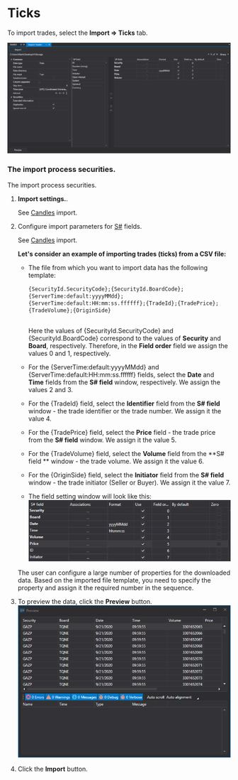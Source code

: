 # Ticks

To import trades, select the **Import \=\> Ticks** tab.

![hydra import trades](../images/hydra_import_trades.png)

### The import process securities.

The import process securities.

1. **Import settings.**.

   See [Candles](HydraImportCandles.md) import.
2. Configure import parameters for [S\#](StockSharpAbout.md) fields.

   See [Candles](HydraImportCandles.md) import.

   **Let's consider an example of importing trades (ticks) from a CSV file:**
   - The file from which you want to import data has the following template:

     ```none
     {SecurityId.SecurityCode};{SecurityId.BoardCode};{ServerTime:default:yyyyMMdd};{ServerTime:default:HH:mm:ss.ffffff};{TradeId};{TradePrice};{TradeVolume};{OriginSide}
     	  				
     ```

     Here the values of {SecurityId.SecurityCode} and {SecurityId.BoardCode} correspond to the values of **Security** and **Board**, respectively. Therefore, in the **Field order** field we assign the values 0 and 1, respectively.
   - For the {ServerTime:default:yyyyMMdd} and {ServerTime:default:HH:mm:ss.ffffff} fields, select the **Date** and **Time** fields from the **S\# field** window, respectively. We assign the values 2 and 3.
   - For the {TradeId} field, select the **Identifier** field from the **S\# field** window \- the trade identifier or the trade number. We assign it the value 4.
   - For the {TradePrice} field, select the **Price** field \- the trade price from the **S\# field** window. We assign it the value 5.
   - For the {TradeVolume} field, select the **Volume** field from the **S\# field ** window \- the trade volume. We assign it the value 6.
   - For the {OriginSide} field, select the **Initiator** field from the **S\# field** window \- the trade initiator (Seller or Buyer). We assign it the value 7.
   - The field setting window will look like this:![hydra import prop trade](../images/hydra_import_prop_trade.png)

   The user can configure a large number of properties for the downloaded data. Based on the imported file template, you need to specify the property and assign it the required number in the sequence. 
3. To preview the data, click the **Preview** button.![hydra import preview trade](../images/hydra_import_preview_trade.png)
4. Click the **Import** button.
